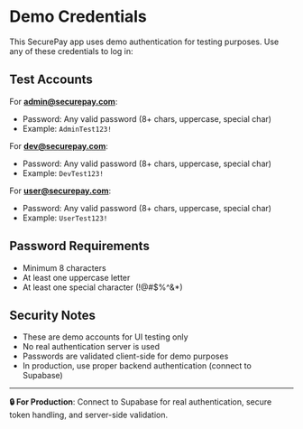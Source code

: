 # Demo Credentials

This SecurePay app uses demo authentication for testing purposes. Use any of these credentials to log in:

## Test Accounts

For **admin@securepay.com**:
- Password: Any valid password (8+ chars, uppercase, special char)
- Example: `AdminTest123!`

For **dev@securepay.com**:
- Password: Any valid password (8+ chars, uppercase, special char)  
- Example: `DevTest123!`

For **user@securepay.com**:
- Password: Any valid password (8+ chars, uppercase, special char)
- Example: `UserTest123!`

## Password Requirements
- Minimum 8 characters
- At least one uppercase letter
- At least one special character (!@#$%^&*)

## Security Notes
- These are demo accounts for UI testing only
- No real authentication server is used
- Passwords are validated client-side for demo purposes
- In production, use proper backend authentication (connect to Supabase)

---

**🔒 For Production**: Connect to Supabase for real authentication, secure token handling, and server-side validation.